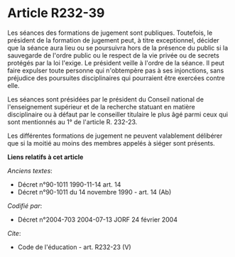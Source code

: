 # Article R232-39

Les séances des formations de jugement sont publiques. Toutefois, le président de la formation de jugement peut, à titre
exceptionnel, décider que la séance aura lieu ou se poursuivra hors de la présence du public si la sauvegarde de l'ordre
public ou le respect de la vie privée ou de secrets protégés par la loi l'exige. Le président veille à l'ordre de la séance.
Il peut faire expulser toute personne qui n'obtempère pas à ses injonctions, sans préjudice des poursuites disciplinaires qui
pourraient être exercées contre elle. 

Les séances sont présidées par le président du Conseil national de l'enseignement supérieur et de la recherche statuant en
matière disciplinaire ou à défaut par le conseiller titulaire le plus âgé parmi ceux qui sont mentionnés au 1° de l'article
R. 232-23. 

Les différentes formations de jugement ne peuvent valablement délibérer que si la moitié au moins des membres appelés à
siéger sont présents.

**Liens relatifs à cet article**

_Anciens textes_:

  - Décret n°90-1011 1990-11-14 art. 14
  - Décret n°90-1011 du 14 novembre 1990 - art. 14 (Ab)

_Codifié par_:

  - Décret n°2004-703 2004-07-13 JORF 24 février 2004

_Cite_:

  - Code de l'éducation - art. R232-23 (V)
